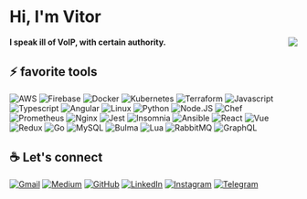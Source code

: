 # Hi, I'm Vitor 

<p>
  <img align="right" src="https://github-readme-stats.anuraghazra1.vercel.app/api/top-langs/?username=otoru" />
</p>

<b> I speak ill of VoIP, with certain authority. </b>

## :zap: favorite tools

![AWS](https://img.shields.io/badge/-AWS-fff?&logo=Amazon-AWS&logoColor=232F3E)
![Firebase](https://img.shields.io/badge/-Firebase-fff?&logo=Firebase&logoColor=orange)
![Docker](https://img.shields.io/badge/-Docker-fff?&logo=Docker)
![Kubernetes](https://img.shields.io/badge/-Kubernetes-fff?&logo=Kubernetes)
![Terraform](https://img.shields.io/badge/-Terraform-fff?&logo=Terraform&logoColor=purple)
![Javascript](https://img.shields.io/badge/-Javascript-fff?&logo=Javascript)
![Typescript](https://img.shields.io/badge/-Typescript-fff?&logo=Typescript&logoColor=blue)
![Angular](https://img.shields.io/badge/-Angular-fff?&logo=Angularjs&logoColor=red)
![Linux](https://img.shields.io/badge/-Linux-fff?&logo=linux&logoColor=000)
![Python](https://img.shields.io/badge/-Python-fff?&logo=Python)
![Node.JS](https://img.shields.io/badge/-Node.JS-fff?&logo=Node.JS)
![Chef](https://img.shields.io/badge/-Chef-fff?&logo=Chef)
![Prometheus](https://img.shields.io/badge/-Prometheus-fff?&logo=Prometheus)
![Nginx](https://img.shields.io/badge/-Nginx-fff?&logo=Nginx)
![Jest](https://img.shields.io/badge/-Jest-fff?&logo=Jest&logoColor=E10098)
![Insomnia](https://img.shields.io/badge/-Insomnia-fff?&logo=Insomnia&logoColor=purple)
![Ansible](https://img.shields.io/badge/-Ansible-fff?&logo=Ansible&logoColor=red)
![React](https://img.shields.io/badge/-React-fff?&logo=React)
![Vue](https://img.shields.io/badge/-Vue-fff?&logo=Vue.js)
![Redux](https://img.shields.io/badge/-Redux-fff?&logo=Redux&logoColor=purple)
![Go](https://img.shields.io/badge/-Go-fff?&logo=Go)
![MySQL](https://img.shields.io/badge/-MySQL-fff?&logo=mysql)
![Bulma](https://img.shields.io/badge/-Bulma-fff?&logo=Bulma)
![Lua](https://img.shields.io/badge/-Lua-fff?&logo=Lua&logoColor=red)
![RabbitMQ](https://img.shields.io/badge/-RabbitMQ-fff?&logo=RabbitMQ&logoColor=orange)
![GraphQL](https://img.shields.io/badge/-GraphQL-fff?&logo=GraphQL&logoColor=E10098)

## :coffee: Let's connect 
<p>
	<a href="mailto:contato@vitoru.dev"><img src="https://img.icons8.com/bubbles/50/000000/gmail.png" alt="Gmail"/></a>
  <a href="https://medium.com/@vitor.hov"><img src="https://img.icons8.com/bubbles/50/000000/medium-new.png" alt="Medium"/></a>
	<a href="https://github.com/Otoru"><img src="https://img.icons8.com/bubbles/50/000000/github.png" alt="GitHub"/></a>
	<a href="https://www.linkedin.com/in/vitor-hov/"><img src="https://img.icons8.com/bubbles/50/000000/linkedin.png" alt="LinkedIn"/></a>
	<a href="https://www.instagram.com/vitor.hov/"><img src="https://img.icons8.com/bubbles/50/000000/instagram.png" alt="Instagram"/></a>
	<a href="https://t.me/vitor_hov"><img src="https://img.icons8.com/bubbles/50/000000/telegram-app.png" alt="Telegram"/></a>
</p>